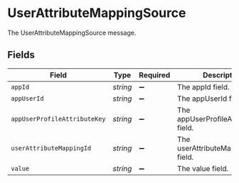 # UserAttributeMappingSource

The UserAttributeMappingSource message.


## Fields

| Field                                 | Type                                  | Required                              | Description                           |
| ------------------------------------- | ------------------------------------- | ------------------------------------- | ------------------------------------- |
| `appId`                               | *string*                              | :heavy_minus_sign:                    | The appId field.                      |
| `appUserId`                           | *string*                              | :heavy_minus_sign:                    | The appUserId field.                  |
| `appUserProfileAttributeKey`          | *string*                              | :heavy_minus_sign:                    | The appUserProfileAttributeKey field. |
| `userAttributeMappingId`              | *string*                              | :heavy_minus_sign:                    | The userAttributeMappingId field.     |
| `value`                               | *string*                              | :heavy_minus_sign:                    | The value field.                      |